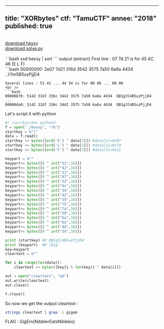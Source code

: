 ----
title: "XORbytes"
ctf: "TamuCTF"
annee: "2018"
published: true
---

<br />
<a href="/writeup-scripts/2017-2018/TamuCTF/XORbytes/hexxy">download hexxy</a>
<br />
<a href="/writeup-scripts/2017-2018/TamuCTF/XORbytes/solve.py">download solve.py</a>
<br />
<br />
```bash
xxd hexxy | sort 
```
output (extract) First line : 07 7d 21 is for 45 4C 46 (E L F)
<br />
```bash
00000000: 2e07 7d21 316d 3542 3575 7a50 6a6a 4434  ..}!1m5B5uzPjjD4

</code></pre>
```
Several lines : 51 42 ... 44 34 is for 00 00 ... 00 00
<br />
```bash
00000870: 5142 3167 336c 3442 3575 7a50 6a6a 4434  QB1g3l4B5uzPjjD4
...
00000da0: 5142 3167 336c 3442 3575 7a50 6a6a 4434  QB1g3l4B5uzPjjD4
```

Let's script it with python
<br />
```python
#! /usr/bin/env python3
f = open("./hexxy", "rb")
startkey = b"|"
data = f.read()
startkey += bytes([ord('E') ^ data[1]]) #data[1]=0x07
startkey += bytes([ord('L') ^ data[2]]) #data[2]=0x7d
startkey += bytes([ord('F') ^ data[3]]) #data[3]=0x21

keypart = b""
keypart+= bytes([0 ^ int("51",16)])
keypart+= bytes([0 ^ int("42",16)])
keypart+= bytes([0 ^ int("31",16)])
keypart+= bytes([0 ^ int("67",16)])
keypart+= bytes([0 ^ int("33",16)])
keypart+= bytes([0 ^ int("6c",16)])
keypart+= bytes([0 ^ int("34",16)])
keypart+= bytes([0 ^ int("42",16)])
keypart+= bytes([0 ^ int("35",16)])
keypart+= bytes([0 ^ int("75",16)])
keypart+= bytes([0 ^ int("7a",16)])
keypart+= bytes([0 ^ int("50",16)])
keypart+= bytes([0 ^ int("6a",16)])
keypart+= bytes([0 ^ int("6a",16)])
keypart+= bytes([0 ^ int("44",16)])
keypart+= bytes([0 ^ int("34",16)])

print (startkey) #b'QB1g3l4B5uzPjjD4'
print (keypart)  #b'|B1g'
key=keypart
cleartext = b""

for i in range(len(data)):
    cleartext += bytes([key[i % len(key)] ^ data[i]])

out = open("cleartext", "wb")
out.write(cleartext)
out.close()

f.close()
```
So now we get the output cleartext :
<br />
```bash
strings cleartext | grep -i gigem
```

FLAG : GigEm{NibblerEatsNibbles}
<br />
